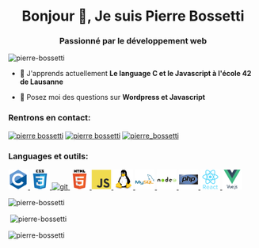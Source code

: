 <h1 align="center">Bonjour 👋, Je suis Pierre Bossetti</h1>
<h3 align="center">Passionné par le développement web</h3>

<p align="left"> <img src="https://komarev.com/ghpvc/?username=pierre-bossetti&label=Profile%20views&color=0e75b6&style=flat" alt="pierre-bossetti" /> </p>

- 🌱 J'apprends actuellement **Le language C et le Javascript à l'école 42 de Lausanne**

- 💬 Posez moi des questions sur **Wordpress et Javascript**

<h3 align="left">Rentrons en contact:</h3>
<p align="left">
<a href="https://www.linkedin.com/in/pierre-bossetti" target="blank"><img align="center" src="https://raw.githubusercontent.com/rahuldkjain/github-profile-readme-generator/master/src/images/icons/Social/linked-in-alt.svg" alt="pierre bossetti" height="30" width="40" /></a>
<a href="https://fb.com/pierre bossetti" target="blank"><img align="center" src="https://raw.githubusercontent.com/rahuldkjain/github-profile-readme-generator/master/src/images/icons/Social/facebook.svg" alt="pierre bossetti" height="30" width="40" /></a>
<a href="https://instagram.com/pierre_bossetti" target="blank"><img align="center" src="https://raw.githubusercontent.com/rahuldkjain/github-profile-readme-generator/master/src/images/icons/Social/instagram.svg" alt="pierre_bossetti" height="30" width="40" /></a>
</p>

<h3 align="left">Languages et outils:</h3>
<p align="left"> <a href="https://www.cprogramming.com/" target="_blank" rel="noreferrer"> <img src="https://raw.githubusercontent.com/devicons/devicon/master/icons/c/c-original.svg" alt="c" width="40" height="40"/> </a> <a href="https://www.w3schools.com/css/" target="_blank" rel="noreferrer"> <img src="https://raw.githubusercontent.com/devicons/devicon/master/icons/css3/css3-original-wordmark.svg" alt="css3" width="40" height="40"/> </a> <a href="https://git-scm.com/" target="_blank" rel="noreferrer"> <img src="https://www.vectorlogo.zone/logos/git-scm/git-scm-icon.svg" alt="git" width="40" height="40"/> </a> <a href="https://www.w3.org/html/" target="_blank" rel="noreferrer"> <img src="https://raw.githubusercontent.com/devicons/devicon/master/icons/html5/html5-original-wordmark.svg" alt="html5" width="40" height="40"/> </a> <a href="https://developer.mozilla.org/en-US/docs/Web/JavaScript" target="_blank" rel="noreferrer"> <img src="https://raw.githubusercontent.com/devicons/devicon/master/icons/javascript/javascript-original.svg" alt="javascript" width="40" height="40"/> </a> <a href="https://www.linux.org/" target="_blank" rel="noreferrer"> <img src="https://raw.githubusercontent.com/devicons/devicon/master/icons/linux/linux-original.svg" alt="linux" width="40" height="40"/> </a> <a href="https://www.mysql.com/" target="_blank" rel="noreferrer"> <img src="https://raw.githubusercontent.com/devicons/devicon/master/icons/mysql/mysql-original-wordmark.svg" alt="mysql" width="40" height="40"/> </a> <a href="https://nodejs.org" target="_blank" rel="noreferrer"> <img src="https://raw.githubusercontent.com/devicons/devicon/master/icons/nodejs/nodejs-original-wordmark.svg" alt="nodejs" width="40" height="40"/> </a> <a href="https://www.php.net" target="_blank" rel="noreferrer"> <img src="https://raw.githubusercontent.com/devicons/devicon/master/icons/php/php-original.svg" alt="php" width="40" height="40"/> </a> <a href="https://reactjs.org/" target="_blank" rel="noreferrer"> <img src="https://raw.githubusercontent.com/devicons/devicon/master/icons/react/react-original-wordmark.svg" alt="react" width="40" height="40"/> </a> <a href="https://vuejs.org/" target="_blank" rel="noreferrer"> <img src="https://raw.githubusercontent.com/devicons/devicon/master/icons/vuejs/vuejs-original-wordmark.svg" alt="vuejs" width="40" height="40"/> </a> </p>

<p><img align="center" src="https://github-readme-stats.vercel.app/api/top-langs?username=pierre-bossetti&show_icons=true&locale=en&layout=compact" alt="pierre-bossetti" /></p>

<p>&nbsp;<img align="center" src="https://github-readme-stats.vercel.app/api?username=pierre-bossetti&show_icons=true&locale=en" alt="pierre-bossetti" /></p>

<p><img align="center" src="https://github-readme-streak-stats.herokuapp.com/?user=pierre-bossetti&" alt="pierre-bossetti" /></p>
